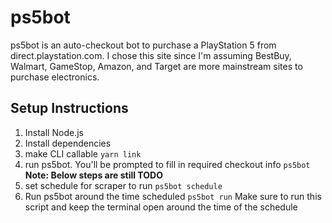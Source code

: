 # ps5bot

ps5bot is an auto-checkout bot to purchase a PlayStation 5 from direct.playstation.com. I chose this site since I'm assuming BestBuy, Walmart, GameStop, Amazon, and Target are more mainstream sites to purchase electronics.

## Setup Instructions

 1. Install Node.js
 2. Install dependencies
 3. make CLI callable
    `yarn link`  
 4. run ps5bot. You'll be prompted to fill in required checkout info
    `ps5bot`  
    **Note: Below steps are still TODO**  
 5. set schedule for scraper to run
    `ps5bot schedule`  
 6. Run ps5bot around the time scheduled
    `ps5bot run`
Make sure to run this script and keep the terminal open around the time of the schedule

